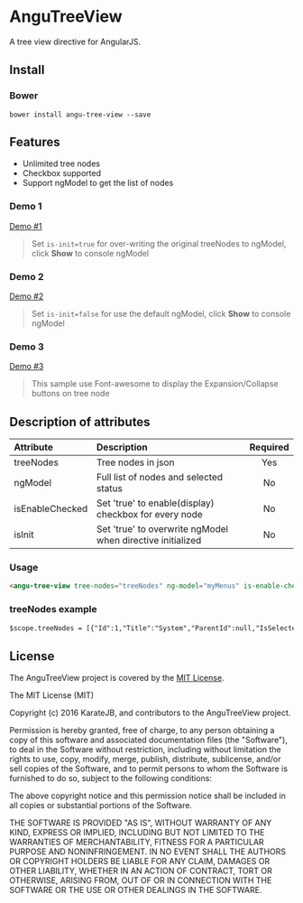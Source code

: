 # AnguTreeView
A tree view directive for AngularJS.

## Install

### Bower

```
bower install angu-tree-view --save
```


## Features
* Unlimited tree nodes
* Checkbox supported
* Support ngModel to get the list of nodes

### Demo 1
[Demo #1](http://karatejb.github.io/demo/angu-treeview/demo1)
> Set `is-init=true` for over-writing the original treeNodes to ngModel, click **Show** to console ngModel

### Demo 2
[Demo #2](http://karatejb.github.io/demo/angu-treeview/demo2)
> Set `is-init=false` for use the default ngModel, click **Show** to console ngModel

### Demo 3
[Demo #3](http://karatejb.github.io/demo/angu-treeview/demo2)
> This sample use Font-awesome to display the Expansion/Collapse buttons on tree node

## Description of attributes
| Attribute        | Description           | Required  |
| :------------- |:-------------| :-----:|
| treeNodes | Tree nodes in json | Yes |
| ngModel | Full list of nodes and selected status | No |
| isEnableChecked | Set 'true' to enable(display) checkbox for every node | No |
| isInit | Set 'true' to overwrite ngModel when directive initialized  | No |

### Usage
```html
<angu-tree-view tree-nodes="treeNodes" ng-model="myMenus" is-enable-checked="true" is-init="true"></tree-view>
```

### treeNodes example
```html
$scope.treeNodes = [{"Id":1,"Title":"System","ParentId":null,"IsSelected":false,"Nodes":[{"Id":101,"Title":"Users","ParentId":1,"IsSelected":false,"Nodes":[]},{"Id":102,"Title":"Functions","ParentId":1,"IsSelected":false,"Nodes":[]}]}]
```



## License
The AnguTreeView project is covered by the [MIT License](http://opensource.org/licenses/MIT "MIT License").

The MIT License (MIT)

Copyright (c) 2016 KarateJB, and contributors to the AnguTreeView project.

Permission is hereby granted, free of charge, to any person obtaining a copy
of this software and associated documentation files (the "Software"), to deal
in the Software without restriction, including without limitation the rights
to use, copy, modify, merge, publish, distribute, sublicense, and/or sell
copies of the Software, and to permit persons to whom the Software is
furnished to do so, subject to the following conditions:

The above copyright notice and this permission notice shall be included in
all copies or substantial portions of the Software.

THE SOFTWARE IS PROVIDED "AS IS", WITHOUT WARRANTY OF ANY KIND, EXPRESS OR
IMPLIED, INCLUDING BUT NOT LIMITED TO THE WARRANTIES OF MERCHANTABILITY,
FITNESS FOR A PARTICULAR PURPOSE AND NONINFRINGEMENT. IN NO EVENT SHALL THE
AUTHORS OR COPYRIGHT HOLDERS BE LIABLE FOR ANY CLAIM, DAMAGES OR OTHER
LIABILITY, WHETHER IN AN ACTION OF CONTRACT, TORT OR OTHERWISE, ARISING FROM,
OUT OF OR IN CONNECTION WITH THE SOFTWARE OR THE USE OR OTHER DEALINGS IN
THE SOFTWARE.


